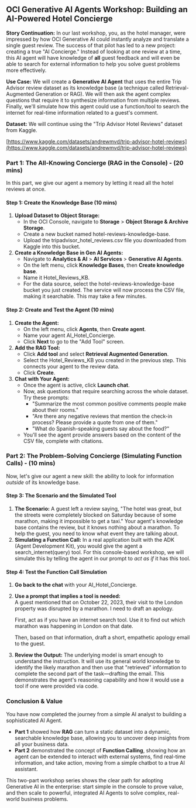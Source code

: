 ## **OCI Generative AI Agents Workshop: Building an AI-Powered Hotel Concierge**

**Story Continuation:** In our last workshop, you, as the hotel manager, were impressed by how OCI Generative AI could instantly analyze and translate a single guest review. The success of that pilot has led to a new project: creating a true "AI Concierge." Instead of looking at one review at a time, this AI agent will have knowledge of **all** guest feedback and will even be able to search for external information to help you solve guest problems more effectively.

**Use Case:** We will create a **Generative AI Agent** that uses the entire Trip Advisor review dataset as its knowledge base (a technique called Retrieval-Augmented Generation or RAG). We will then ask the agent complex questions that require it to synthesize information from multiple reviews. Finally, we'll simulate how this agent could use a function/tool to search the internet for real-time information related to a guest's comment.

**Dataset:** We will continue using the "Trip Advisor Hotel Reviews" dataset from Kaggle.

[https://www.kaggle.com/datasets/andrewmvd/trip-advisor-hotel-reviews](https://www.kaggle.com/datasets/andrewmvd/trip-advisor-hotel-reviews)

### **Part 1: The All-Knowing Concierge (RAG in the Console) \- (20 mins)**

In this part, we give our agent a memory by letting it read all the hotel reviews at once.

#### **Step 1: Create the Knowledge Base (10 mins)**

1. **Upload Dataset to Object Storage:**  
   * In the OCI Console, navigate to **Storage** \> **Object Storage & Archive Storage**.  
   * Create a new bucket named hotel-reviews-knowledge-base.  
   * Upload the tripadvisor\_hotel\_reviews.csv file you downloaded from Kaggle into this bucket.  
2. **Create a Knowledge Base in Gen AI Agents:**  
   * Navigate to **Analytics & AI** \> **AI Services** \> **Generative AI Agents**.  
   * On the left menu, click **Knowledge Bases**, then **Create knowledge base**.  
   * Name it Hotel\_Reviews\_KB.  
   * For the data source, select the hotel-reviews-knowledge-base bucket you just created. The service will now process the CSV file, making it searchable. This may take a few minutes.

#### **Step 2: Create and Test the Agent (10 mins)**

1. **Create the Agent:**  
   * On the left menu, click **Agents**, then **Create agent**.  
   * Name your agent AI\_Hotel\_Concierge.  
   * Click **Next** to go to the "Add Tool" screen.  
2. **Add the RAG Tool:**  
   * Click **Add tool** and select **Retrieval Augmented Generation**.  
   * Select the Hotel\_Reviews\_KB you created in the previous step. This connects your agent to the review data.  
   * Click **Create**.  
3. **Chat with Your Agent:**  
   * Once the agent is active, click **Launch chat**.  
   * Now, ask questions that require searching across the whole dataset. Try these prompts:  
     * "Summarize the most common positive comments people make about their rooms."  
     * "Are there any negative reviews that mention the check-in process? Please provide a quote from one of them."  
     * "What do Spanish-speaking guests say about the food?"  
   * You'll see the agent provide answers based on the content of the CSV file, complete with citations.

### **Part 2: The Problem-Solving Concierge (Simulating Function Calls) \- (10 mins)**

Now, let's give our agent a new skill: the ability to look for information *outside* of its knowledge base.

#### **Step 3: The Scenario and the Simulated Tool**

1. **The Scenario:** A guest left a review saying, "The hotel was great, but the streets were completely blocked on Saturday because of some marathon, making it impossible to get a taxi." Your agent's knowledge base contains the review, but it knows nothing about a marathon. To help the guest, you need to know what event they are talking about.  
2. **Simulating a Function Call:** In a real application built with the ADK (Agent Development Kit), you would give the agent a search\_internet(query) tool. For this console-based workshop, we will simulate this by telling the agent in our prompt to *act as if* it has this tool.

#### **Step 4: Test the Function Call Simulation**

1. **Go back to the chat** with your AI\_Hotel\_Concierge.  
2. **Use a prompt that implies a tool is needed:**  
   A guest mentioned that on October 22, 2023, their visit to the London property was disrupted by a marathon. I need to draft an apology. 

   First, act as if you have an internet search tool. Use it to find out which marathon was happening in London on that date. 

   Then, based on that information, draft a short, empathetic apology email to the guest.

3. **Review the Output:** The underlying model is smart enough to understand the instruction. It will use its general world knowledge to identify the likely marathon and then use that "retrieved" information to complete the second part of the task—drafting the email. This demonstrates the agent's reasoning capability and how it would use a tool if one were provided via code.

### **Conclusion & Value**

You have now completed the journey from a simple AI analyst to building a sophisticated AI Agent.

* **Part 1** showed how **RAG** can turn a static dataset into a dynamic, searchable knowledge base, allowing you to uncover deep insights from all your business data.  
* **Part 2** demonstrated the concept of **Function Calling**, showing how an agent can be extended to interact with external systems, find real-time information, and take action, moving from a simple chatbot to a true AI assistant.

This two-part workshop series shows the clear path for adopting Generative AI in the enterprise: start simple in the console to prove value, and then scale to powerful, integrated AI Agents to solve complex, real-world business problems.
